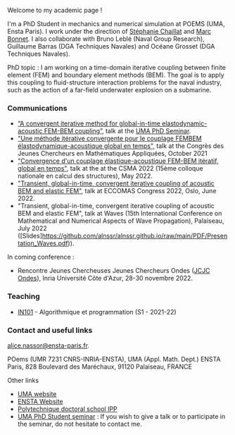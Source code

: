 
Welcome to my academic page !


I'm a PhD Student in mechanics and numerical simulation at POEMS (UMA, Ensta Paris). I work under the direction of [Stéphanie Chaillat](https://perso.ensta-paris.fr/~chaillat/) and [Marc Bonnet](https://perso.ensta-paris.fr/~mbonnet/). I also collaborate with Bruno Leblé (Naval Group Research), Guillaume Barras (DGA Techniques Navales) and Océane Grosset (DGA Techniques Navales).

PhD topic : I am working on a time-domain iterative coupling between finite element (FEM) and boundary element methods (BEM). The goal is to apply this coupling to fluid-structure interaction problems for the naval industry, such as the action of a far-field underwater explosion on a submarine.


### Communications
- [“A convergent iterative method for global-in-time elastodynamic-acoustic FEM-BEM coupling”](https://seminaruma.github.io/_pages/Previous_seminars.html), talk at the [UMA PhD Seminar](https://seminaruma.github.io/).
- ["Une méthode itérative convergente pour le couplage FEMBEM élastodynamique-acoustique global en temps"](https://cjc-ma2021.github.io/resumes/resume-alice-nassor.pdf), talk at the Congrès des Jeunes Chercheurs en Mathématiques Appliquées, October 2021
- ["Convergence d'un couplage élastique-acoustique FEM-BEM itératif, global en temps"](https://hal.archives-ouvertes.fr/hal-03717599/), talk at the at the CSMA 2022 (15ème colloque nationale en calcul des structures), May 2022. 
- ["Transient, global-in-time, convergent iterative coupling of acoustic BEM and elastic FEM"](https://github.com/alnssr/alnssr.github.io/raw/main/PDF/Abstract_ECCOMAS_2022.pdf), talk at ECCOMAS Congress 2022, Oslo, June 2022. 
- "Transient, global-in-time, convergent iterative coupling of acoustic BEM and elastic FEM", talk at Waves (15th International Conference on Mathematical and Numerical Aspects of Wave Propagation), Palaiseau, July 2022 ([Slides]https://github.com/alnssr/alnssr.github.io/raw/main/PDF/Presentation_Waves.pdf)).

In coming conference : 

- Rencontre Jeunes Chercheuses Jeunes Chercheurs Ondes ([JCJC Ondes](https://jcjc_ondes.pages.math.cnrs.fr/#home)), Inria Université Côte d'Azur, 28-30 novembre 2022.



### Teaching
- [IN101](https://ecampus.paris-saclay.fr/enrol/index.php?id=13880) - Algorithmique et programmation (S1 - 2021-22)







### Contact and useful links
[alice.nassor@ensta-paris.fr](mailto:alice.nassor@ensta-paris.fr).

POems (UMR 7231 CNRS-INRIA-ENSTA), UMA (Appl. Math. Dept.)
ENSTA Paris, 828 Boulevard des Maréchaux, 91120 Palaiseau, FRANCE


Other links 

- [UMA website](https://uma.ensta-paris.fr/)
- [ENSTA Website](https://www.ensta-paris.fr/)
- [Polytechnique doctoral school IPP](https://www.ip-paris.fr/education/doctorat/ecole-doctorale-ip-paris)
- [UMA PhD Student seminar](https://seminaruma.github.io/) :  If you wish to give a talk or to participate in the seminar, do not hesitate to contact me.

